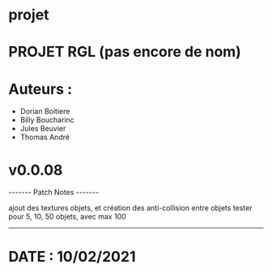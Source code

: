 # projet

# PROJET RGL (pas encore de nom)

# Auteurs :
  - Dorian Boitiere
  - Billy Boucharinc
  - Jules Beuvier
  - Thomas André

# v0.0.08

------- Patch Notes -------

ajout des textures objets, et création des anti-collision entre objets tester pour 5, 10, 50 objets, avec max 100

---------------------------

# DATE : 10/02/2021

